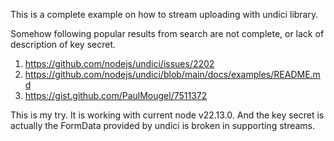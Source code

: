 This is a complete example on how to stream uploading with undici library.

Somehow following popular results from search are not complete, or lack of description of key secret.

1. https://github.com/nodejs/undici/issues/2202
2. https://github.com/nodejs/undici/blob/main/docs/examples/README.md
3. https://gist.github.com/PaulMougel/7511372

This is my try. It is working with current node v22.13.0. And the key secret is actually the FormData provided by undici is broken in supporting streams.
